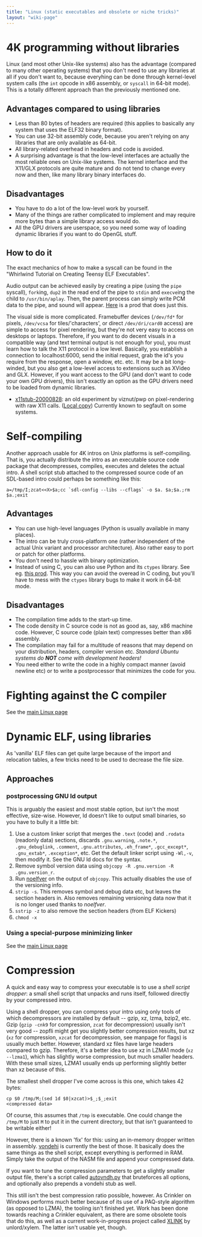 ```yaml
---
title: "Linux (static executables and obsolete or niche tricks)"
layout: "wiki-page"
---
```


# 4K programming without libraries

Linux (and most other Unix-like systems) also has the advantage (compared to
many other operating systems) that you don't need to use any libraries at all
if you don't want to, because everyhing can be done through kernel-level system
calls (the `int` opcode in x86 assembly, or `syscall` in 64-bit mode). This is
a totally different approach than the previously mentioned one.

## Advantages compared to using libraries

* Less than 80 bytes of headers are required (this applies to basically any
  system that uses the ELF32 binary format).
* You can use 32-bit assembly code, because you aren't relying on any
  libraries that are only available as 64-bit.
* All library-related overhead in headers and code is avoided.
* A surprising advantage is that the low-level interfaces are actually the most
  reliable ones on Unix-like systems. The kernel interface and the X11/GLX
  protocols are quite mature and do not tend to change every now and then, like
  many library binary interfaces do.

## Disadvantages

* You have to do a lot of the low-level work by yourself.
* Many of the things are rather complicated to implement and may require more
  bytes than a simple library access would do.
* All the GPU drivers are userspace, so you need some way of loading dynamic
  libraries if you want to do OpenGL stuff.

## How to do it

The exact mechanics of how to make a syscall can be found in the "Whirlwind
Tutorial on Creating Teensy ELF Executables".

Audio output can be achieved easily by creating a pipe (using the `pipe`
syscall), `fork`ing, `dup2` in the read end of the pipe to `stdin` and `execve`ing
the child to `/usr/bin/aplay`. Then, the parent process can simply write PCM
data to the pipe, and sound will appear.
[Here](https://www.pouet.net/prod.php?which=70107) is a prod that does just this.

The visual side is more complicated. Framebuffer devices (`/dev/fd*` for pixels,
`/dev/vcsa` for tiles/'characters', or direct `/dev/dri/card0` access) are
simple to access for pixel rendering, but they're not very easy to access on
desktops or laptops. Therefore, if you want to do decent visuals in a
compatible way (and text terminal output is not enough for you), you must learn
how to talk the X11 protocol in a low level. Basically, you establish a
connection to localhost:6000, send the initial request, grab the id's you
require from the response, open a window, etc. etc. It may be a bit
long-winded, but you also get a low-level access to extensions such as XVideo
and GLX. However, if you want access to the GPU (and don't want to code your
own GPU drivers), this isn't exactly an option as the GPU drivers need to be
loaded from dynamic libraries.

* [x11stub-20000828](http://www.pelulamu.net/pwp/x11stub-20000828.tar.gz):
  an old experiment by viznut/pwp on pixel-rendering with raw X11 calls.
  ([Local copy](ftp://ftp.untergrund.net/users/in4kadmin/files/x11stub-20000828.tar.gz))
  Currently known to segfault on some systems.

# Self-compiling

Another approach usable for 4K intros on Unix platforms is self-compiling. That
is, you actually distribute the intro as an executable source code package that
decompresses, compiles, executes and deletes the actual intro. A shell script
stub attached to the compressed source code of an SDL-based intro could perhaps
be something like this:

```
a=/tmp/I;zcat<<X>$a;cc `sdl-config --libs --cflags` -o $a. $a;$a.;rm $a.;exit
```

## Advantages

* You can use high-level languages (Python is usually available in many places).
* The intro can be truly cross-platform one (rather independent of the actual
  Unix variant and processor architecture). Also rather easy to port or patch
  for other platforms.
* You don't need to hassle with binary optimization.
* Instead of using C, you can also use Python and its `ctypes` library. See eg.
  [this prod](https://www.pouet.net/prod.php?which=81604). This way you can
  avoid the overead in C coding, but you'll have to mess with the `ctypes`
  library bugs to make it work in 64-bit mode.

## Disadvantages

* The compilation time adds to the start-up time.
* The code density in C source code is not as good as, say, x86 machine code.
  However, C source code (plain text) compresses better than x86 assembly.
* The compilation may fail for a multitude of reasons that may depend on your
  distribution, headers, compiler version etc. *Standard Ubuntu systems do
  **NOT** come with development headers!*
* You need either to write the code in a highly compact manner (avoid newline
  etc) or to write a postprocessor that minimizes the code for you.

# Fighting against the C compiler

See the [main Linux page](/wiki/linux.markdown)

# Dynamic ELF, using libraries

As 'vanilla' ELF files can get quite large because of the import and relocation
tables, a few tricks need to be used to decrease the file size.

## Approaches

### postprocessing GNU ld output

This is arguably the easiest and most stable option, but isn't the most
effective, size-wise. However, ld doesn't like to output small binaries, so you
have to bully it a little bit:

1. Use a custom linker script that merges the `.text` (code) and
  `.rodata` (readonly data) sections, discards `.gnu.warning`, `.note.*`,
  `.gnu_debuglink`, `.comment`, `.gnu.attributes`, `.eh_frame*`, `.gcc_except*`,
  `.gnu_extab*`, `.exception*`, etc. Get the default linker script using `-Wl,-v`,
  then modify it. See the GNU ld docs for the syntax.
2. Remove symbol version data using `objcopy -R .gnu.version -R .gnu.version_r`.
3. Run [noelfver](https://gitlab.com/PoroCYon/noelfver) on the output of `objcopy`.
   This actually disables the use of the versioning info.
4. `strip -s`. This removes symbol and debug data etc, but leaves the section
   headers in. Also removes remaining versioning data now that it is no longer
   used thanks to *noelfver*.
5. `sstrip -z` to also remove the section headers (from ELF Kickers)
6. `chmod -x`

### Using a special-purpose minimizing linker

See the [main Linux page](/wiki/linux.markdown)

# Compression

A quick and easy way to compress your executable is to use a *shell script
dropper*: a small shell script that unpacks and runs itself, followed directly
by your compressed intro.

Using a shell dropper, you can compress your intro using only tools of which
decompressors are installed by default -- gzip, xz, lzma, bzip2, etc. Gzip
(`gzip -cnk9` for compression, `zcat` for decompression) usually isn't very
good -- zopfli might get you slightly better compression results, but xz (`xz`
for compression, `xzcat` for decompression, see manpage for flags) is usually
much better. However, standard xz files have large headers compared to gzip.
Therefore, it's a better idea to use xz in LZMA1 mode (`xz --lzma1`), which has
slightly worse compression, but much smaller headers. With these small sizes,
LZMA1 usually ends up performing slightly better than xz because of this.

The smallest shell dropper I've come across is this one, which takes 42 bytes:

```
cp $0 /tmp/M;(sed 1d $0|xzcat)>$_;$_;exit
<compressed data>
```

Of course, this assumes that `/tmp` is executable. One could change the `/tmp/M`
to just `M` to put it in the current directory, but that isn't guaranteed to
be writable either!

However, there is a known 'fix' for this: using an in-memory dropper written in
assembly. [vondehi](https://gitlab.com/PoroCYon/vondehi) is currently the best
of those. It basically does the same things as the shell script, except
everything is performed in RAM. Simply take the output of the NASM file and
append your compressed data.

If you want to tune the compression parameters to get a slightly smaller output
file, there's a script called [autovndh.py](https://gitlab.com/snippets/1800243)
that bruteforces all options, and optionally also prepends a vondehi stub as well.

This still isn't the best compression ratio possible, however. As Crinkler on
Windows performs much better because of its use of a PAQ-style algorithm (as
opposed to LZMA), the tooling isn't finished yet. Work has been done towards
reaching a Crinkler equivalent, as there are some obsolete tools that do this,
as well as a current work-in-progress project called
[XLINK](https://github.com/negge/xlink) by unlord/xylem. The latter isn't
usable yet, though.

